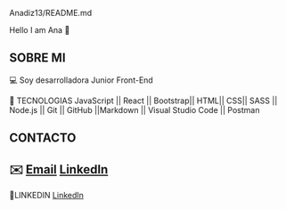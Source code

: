 Anadiz13/README.md

Hello I am Ana  👋



## SOBRE MI

💻 Soy desarrolladora Junior Front-End


🔧 TECNOLOGIAS JavaScript || React || Bootstrap|| HTML|| CSS|| SASS || Node.js || Git || GitHub ||Markdown || Visual Studio Code || Postman



## CONTACTO
✉️ [Email](mailto:diz.bermejo.ana@gmail.com?subject=[GitHub])
[LinkedIn](https://www.linkedin.com/in/camilla-bachna)
- 
📌LINKEDIN
[LinkedIn](https://www.linkedin.com/in/ana-diz-bermejo)  
   
   

